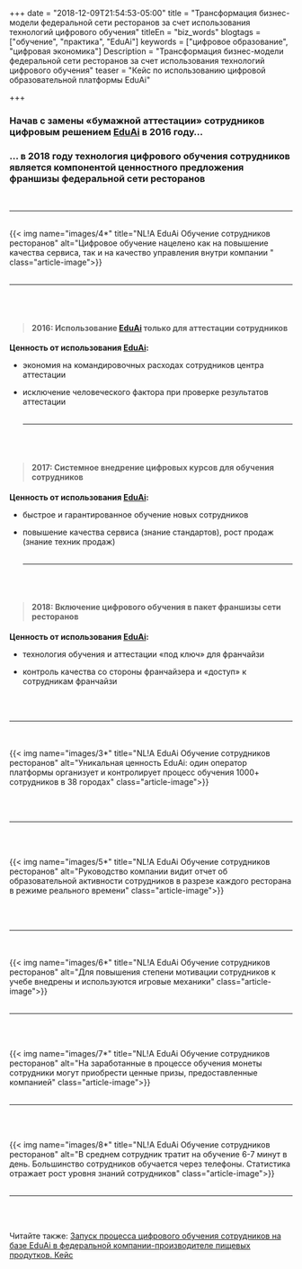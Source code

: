 +++
date = "2018-12-09T21:54:53-05:00"
title = "Трансформация бизнес-модели федеральной сети ресторанов за счет использования технологий цифрового обучения"
titleEn = "biz_words"
blogtags = ["обучение", "практика", "EduAi"]
keywords = ["цифровое образование", "цифровая экономика"]
Description = "Трансформация бизнес-модели федеральной сети ресторанов за счет использования технологий цифрового обучения"
teaser = "Кейс по использованию цифровой образовательной платформы EduAi"

+++

### Начав с замены «бумажной аттестации» сотрудников цифровым решением <a href="http://nl-a.ru/eduai/" target="_blank">EduAi</a> в 2016 году…

### … в 2018 году технология цифрового обучения сотрудников является компонентой ценностного предложения франшизы федеральной сети ресторанов
<br><hr><br>
{{< img name="images/4*" title="NL!A EduAi Обучение сотрудников ресторанов" alt="Цифровое обучение нацелено как на повышение качества сервиса, так и на качество управления внутри компании " class="article-image">}}
<br><br><hr><br><br>
#### <blockquote>2016: Использование <a href="http://nl-a.ru/eduai/" target="_blank">EduAi</a> только для аттестации сотрудников</blockquote>

<b>Ценность от использования <a href="http://nl-a.ru/eduai/" target="_blank">EduAi</a>:</b>

- экономия на командировочных расходах сотрудников центра аттестации

- исключение человеческого фактора при проверке результатов аттестации
<br><br><hr><br><br>
#### <blockquote>2017: Системное внедрение цифровых курсов для обучения сотрудников</blockquote>

<b>Ценность от использования <a href="http://nl-a.ru/eduai/" target="_blank">EduAi</a>:</b>

- быстрое и гарантированное обучение новых сотрудников

- повышение качества сервиса (знание стандартов), рост продаж (знание техник продаж) 
<br><br><hr><br><br>
#### <blockquote>2018: Включение цифрового обучения в пакет франшизы сети ресторанов</blockquote>

<b>Ценность от использования <a href="http://nl-a.ru/eduai/" target="_blank">EduAi</a>:</b>

- технология обучения и аттестации «под ключ» для франчайзи

- контроль качества со стороны франчайзера и «доступ» к сотрудникам франчайзи

<br><br><hr><br><br>
{{< img name="images/3*" title="NL!A EduAi Обучение сотрудников ресторанов" alt="Уникальная ценность EduAi: один оператор платформы организует и контролирует процесс обучения 1000+ сотрудников в 38 городах" class="article-image">}}

<br><br><hr><br><br>

{{< img name="images/5*" title="NL!A EduAi Обучение сотрудников ресторанов" alt="Руководство компании видит отчет об образовательной активности сотрудников в разрезе каждого ресторана в режиме реального времени" class="article-image">}}

<br><br><hr><br><br>
{{< img name="images/6*" title="NL!A EduAi Обучение сотрудников ресторанов" alt="Для повышения степени мотивации сотрудников к учебе внедрены и используются игровые механики" class="article-image">}}
<br><br><hr><br><br>

{{< img name="images/7*" title="NL!A EduAi Обучение сотрудников ресторанов" alt="На заработанные в процессе обучения монеты сотрудники могут приобрести ценные призы, предоставленные компанией" class="article-image">}}
<br><br><hr><br><br>

{{< img name="images/8*" title="NL!A EduAi Обучение сотрудников ресторанов" alt="В среднем сотрудник тратит на обучение 6-7 минут в день. Большинство сотрудников обучается через телефоны. Статистика отражает рост уровня знаний сотрудников" class="article-image">}}
<br><br><hr><br><br>


Читайте также: <a href="http://localhost:1313/blog/eduai_case_foodfactory/" target="_blank">Запуск процесса цифрового обучения сотрудников на базе EduAi в федеральной компании-производителе пищевых продутков. Кейс</a>